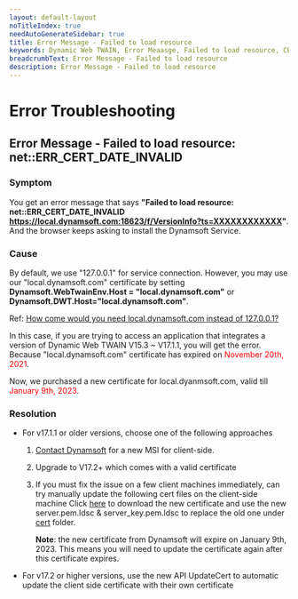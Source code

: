 ```yaml
---
layout: default-layout
noTitleIndex: true
needAutoGenerateSidebar: true
title: Error Message - Failed to load resource
keywords: Dynamic Web TWAIN, Error Meaasge, Failed to load resource, CERT INVALID
breadcrumbText: Error Message - Failed to load resource
description: Error Message - Failed to load resource
---
```


# Error Troubleshooting

## Error Message - Failed to load resource: net::ERR_CERT_DATE_INVALID

### Symptom 

You get an error message that says **"Failed to load resource: net::ERR_CERT_DATE_INVALID https://local.dynamsoft.com:18623/f/VersionInfo?ts=XXXXXXXXXXXX"**. And the browser keeps asking to install the Dynamsoft Service. 

### Cause 

By default, we use "127.0.0.1" for service connection. However, you may use our "local.dynamsoft.com" certificate by setting **Dynamsoft.WebTwainEnv.Host = "local.dynamsoft.com"** or **Dynamsoft.DWT.Host="local.dynamsoft.com"**. 

Ref: <a href="{{site.faq}}how-come-would-you-need-local.dynamsoft.com.html" target="_blank">How come would you need local.dynamsoft.com instead of 127.0.0.1?</a>

In this case, if you are trying to access an application that integrates a version of Dynamic Web TWAIN V15.3 ~ V17.1.1, you will get the error. Because "local.dynamsoft.com" certificate has expired on <font color=red>November 20th, 2021</font>. 

Now, we purchased a new certificate for local.dyanmsoft.com, valid till <font color=red>January 9th, 2023</font>. 

### Resolution 

- For v17.1.1 or older versions, choose one of the following approaches 

     1. <a href="https://www.dynamsoft.com/web-twain/docs/about/getsupport.html" target="_blank">Contact Dynamsoft</a> for a new MSI for client-side.
     2. Upgrade to V17.2+ which comes with a valid certificate 
     3. If you must fix the issue on a few client machines immediately, can try manually update the following cert files on the client-side machine
           Click <a href="https://tst.dynamsoft.com/public/download/dwt/newcert/local.dynamsoft.com/newcert.zip" target="_blank">here</a> to download the new certificate and use the new server.pem.ldsc & server_key.pem.ldsc to replace the old one under <a href="https://www.dynamsoft.com/web-twain/docs/indepth/deployment/service.html?ver=latest#for-the-service" target="_blank">cert</a> folder. 

           **Note**: the new certificate from Dynamsoft will expire on January 9th, 2023. This means you will need to update the certificate again after this certificate expires.

- For v17.2 or higher versions, use the new API UpdateCert to automatic update the client side certificate with their own certificate




<!--

 1) Go to service directory, and find _DSConfiguration.ini_.  
<ul>
   <li>Windows: C:\Windows\SysWOW64\Dynamsoft\DynamsoftService or C:\Windows\SysWOW64\Dynamsoft\DynamsoftServicex64_(version)</li>   
   <li>macOS: Go > Applications > Dynamsoft > DynamsoftService > {installed version No.}</li>   
   <li>Linux: opt/dynamsoft/DynamsoftService</li>
</ul>   
   
 then add the following code lines in DSConfiguration.ini  

```javascript
//if you perfer to use your own valid certificate, change the local.dynamsoftwebtwain.com to your own address. As well as cert_name and key_name. 
[local.dynamsoftwebtwain.com]  
cert_name=server.pem.ldsc       
key_name=server_key.pem.ldsc  
```

 2) Click <a href="https://tst.dynamsoft.com/public/download/dwt/newcert/newcert.zip" target="_blank">here</a> to download the new certificate and use the new server.pem.ldsc & server_key.pem.ldsc to replace the old one under <a href="https://www.dynamsoft.com/web-twain/docs/indepth/deployment/service.html?ver=latest#for-the-service" target="_blank">cert</a> folder.

If you use your own certificate, put your own cert and key under the cert folder. 

Note: the new certificate from Dynamsoft will expire on September 23th, 2022. This means you will need to update the certificate again after this certificate expires.
<br>

 3) Call the following line in Resources/dynamsoft.webtwain.config.js to use the new certificate. 
   ```javascript 
  // V15.3~16.2 uses
  Dynamsoft.WebTwainEnv.Host = 'local.dynamsoftwebtwain.com';
 
  // V17.0+ uses
  Dynamsoft.DWT.Host = 'local.dynamsoftwebtwain.com';
   ```
-->
